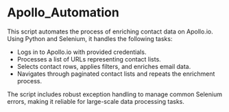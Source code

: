 # Apollo_Automation

This script automates the process of enriching contact data on Apollo.io. Using Python and Selenium, it handles the following tasks:

- Logs in to Apollo.io with provided credentials.
- Processes a list of URLs representing contact lists.
- Selects contact rows, applies filters, and enriches email data.
- Navigates through paginated contact lists and repeats the enrichment process.

The script includes robust exception handling to manage common Selenium errors, making it reliable for large-scale data processing tasks. 

